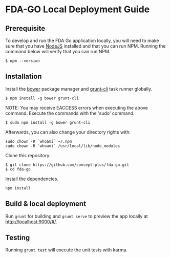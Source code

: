# FDA-GO Local Deployment Guide

## Prerequisite

To develop and run the FDA Go application locally, you will need to make sure that you have [NodeJS](https://nodejs.org/) installed and that you can run NPM. Running the command below will verify that you can run NPM.

```
$ npm --version
```

## Installation

Install the [bower](http://bower.io) package manager and [grunt-cli](http://gruntjs.com/getting-started) task runner globally.

```
$ npm install -g bower grunt-cli
```
NOTE: You may receive EACCESS errors when executing the above command. Execute the commands with the 'sudo' command.
```
$ sudo npm install -g bower grunt-cli
```
Afterwards, you can also change your directory rights with:
```
sudo chown -R `whoami` ~/.npm
sudo chown -R `whoami` /usr/local/lib/node_modules
```

Clone this repository.
```
$ git clone https://github.com/concept-plus/fda-go.git
$ cd fda-go
```
Install the dependencies.

```
npm install
```

## Build & local deployment

Run `grunt` for building and `grunt serve` to preview the app locally at [http://localhost:9000/#/](http://localhost:9000/#/).

## Testing

Running `grunt test` will execute the unit tests with karma.
